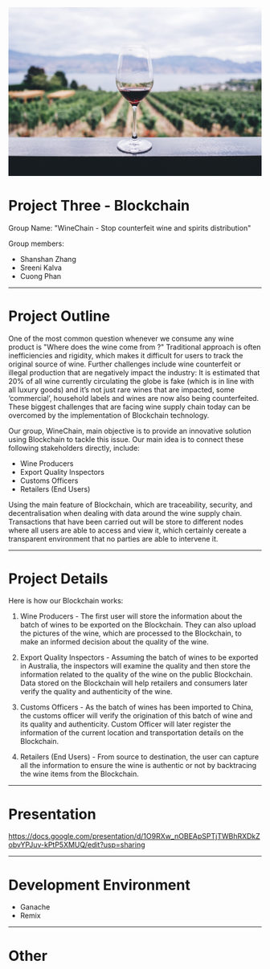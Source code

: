 

![](Images/winechainproject.jpg)

# Project Three - Blockchain

 Group Name: "WineChain - Stop counterfeit wine and spirits distribution"

 Group members:
* Shanshan Zhang
* Sreeni Kalva
* Cuong Phan

---

# Project Outline 

One of the most common question whenever we consume any wine product is "Where does the wine come from ?" Traditional approach is often inefficiencies and rigidity, which makes it difficult for users to track the original source of wine. Further challenges include wine counterfeit or illegal production that are negatively impact the industry: It is estimated that 20% of all wine currently circulating the globe is fake (which is in line with all luxury goods) and it’s not just rare wines that are impacted, some ‘commercial’, household labels and wines are now also being counterfeited. These biggest challenges that are facing wine supply chain today can be overcomed by the implementation of Blockchain technology.

Our group, WineChain, main objective is to provide an innovative solution using Blockchain to tackle this issue. Our main idea is to connect these following stakeholders directly, include:

* Wine Producers
* Export Quality Inspectors
* Customs Officers
* Retailers (End Users)

Using the main feature of Blockchain, which are traceability, security, and decentralisation when dealing with data around the wine supply chain. Transactions that have been carried out will be store to different nodes where all users are able to access and view it, which certainly cereate a  transparent environment that no parties are able to intervene it.

---

# Project Details

Here is how our Blockchain works:

1. Wine Producers - The first user will store the information about the batch of wines to be exported on the Blockchain. They can also upload the pictures of the wine, which are processed to the Blockchain, to make an informed decision about the quality of the wine.

2. Export Quality Inspectors - Assuming the batch of wines to be exported in Australia, the inspectors will examine the quality and then store the information related to the quality of the wine on the public Blockchain. Data stored on the Blockchain will help retailers and consumers later verify the quality and authenticity of the wine.

3. Customs Officers - As the batch of wines has been imported to China, the customs officer will verify the origination of this batch of wine and its quality and authenticity. Custom Officer will later register the information of the current location and transportation details on the Blockchain. 

4. Retailers (End Users) - From source to destination, the user can capture all the information to ensure the wine is authentic or not by backtracing the wine items from the Blockchain.
 

---

# Presentation

https://docs.google.com/presentation/d/1O9RXw_nOBEApSPTjTWBhRXDkZobvYPJuv-kPtP5XMUQ/edit?usp=sharing

---

# Development Environment

* Ganache
* Remix

---
# Other


